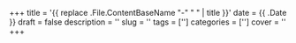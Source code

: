 +++
title = '{{ replace .File.ContentBaseName "-" " " | title }}'
date = {{ .Date }}
draft = false
description = ''
slug = ''
tags = ['']
categories = ['']
cover = ''
+++
